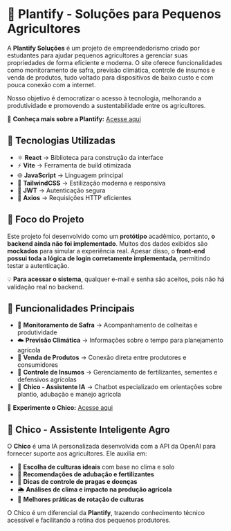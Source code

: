 # 🌿 Plantify - Soluções para Pequenos Agricultores

A **Plantify Soluções** é um projeto de empreendedorismo criado por estudantes para ajudar pequenos agricultores a gerenciar suas propriedades de forma eficiente e moderna. O site oferece funcionalidades como monitoramento de safra, previsão climática, controle de insumos e venda de produtos, tudo voltado para dispositivos de baixo custo e com pouca conexão com a internet. 

Nosso objetivo é democratizar o acesso à tecnologia, melhorando a produtividade e promovendo a sustentabilidade entre os agricultores.

🔗 **Conheça mais sobre a Plantify:** [Acesse aqui](https://plantify-app.vercel.app/about)

## 🚀 Tecnologias Utilizadas

- ⚛️ **React** → Biblioteca para construção da interface
- ⚡ **Vite** → Ferramenta de build otimizada
- 🌐 **JavaScript** → Linguagem principal
- 🎨 **TailwindCSS** → Estilização moderna e responsiva
- 🔑 **JWT** → Autenticação segura
- 🔄 **Axios** → Requisições HTTP eficientes

## 📌 Foco do Projeto

Este projeto foi desenvolvido como um **protótipo** acadêmico, portanto, **o backend ainda não foi implementado**. Muitos dos dados exibidos são **mockados** para simular a experiência real. Apesar disso, o **front-end possui toda a lógica de login corretamente implementada**, permitindo testar a autenticação.

💡 **Para acessar o sistema**, qualquer e-mail e senha são aceitos, pois não há validação real no backend.

## 📌 Funcionalidades Principais

- 📍 **Monitoramento de Safra** → Acompanhamento de colheitas e produtividade
- ☁️ **Previsão Climática** → Informações sobre o tempo para planejamento agrícola
- 🛒 **Venda de Produtos** → Conexão direta entre produtores e consumidores
- 🌱 **Controle de Insumos** → Gerenciamento de fertilizantes, sementes e defensivos agrícolas
- 🤖 **Chico - Assistente IA** → Chatbot especializado em orientações sobre plantio, adubação e manejo agrícola

🔗 **Experimente o Chico:** [Acesse aqui](https://plantify-app.vercel.app/chatbot)

## 🤖 Chico - Assistente Inteligente Agro

O **Chico** é uma IA personalizada desenvolvida com a API da OpenAI para fornecer suporte aos agricultores. Ele auxilia em:

- 📌 **Escolha de culturas ideais** com base no clima e solo
- 🧪 **Recomendações de adubação e fertilizantes**
- 🦠 **Dicas de controle de pragas e doenças**
- 🌦 **Análises de clima e impacto na produção agrícola**
- 🔄 **Melhores práticas de rotação de culturas**

O Chico é um diferencial da **Plantify**, trazendo conhecimento técnico acessível e facilitando a rotina dos pequenos produtores.

